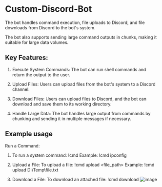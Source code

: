 # Custom-Discord-Bot 

The bot handles command execution, file uploads to Discord, and file downloads from Discord to the bot's system.

The bot also supports sending large command outputs in chunks, making it suitable for large data volumes.

## Key Features:
1. Execute System Commands: The bot can run shell commands and return the output to the user.

2. Upload Files: Users can upload files from the bot's system to a Discord channel.

3. Download Files: Users can upload files to Discord, and the bot can download and save them to its working directory.

4. Handle Large Data: The bot handles large output from commands by chunking and sending it in multiple messages if necessary.


## Example usage 
Run a Command:

1. To run a system command: !cmd <command>
Example: !cmd ipconfig

2. Upload a File:
To upload a file: !cmd upload <file_path>
Example:  !cmd upload D:\Temp\file.txt

3. Download a File: 
To download an attached file:  !cmd download
![image](https://github.com/user-attachments/assets/f3a36b8b-9b6e-466d-ae57-7a4a649abb7a)
